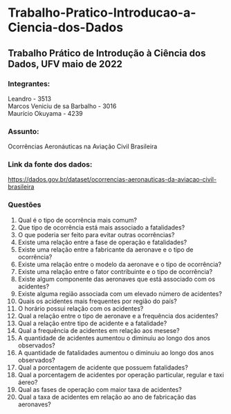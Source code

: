 # Trabalho-Pratico-Introducao-a-Ciencia-dos-Dados

## Trabalho Prático de Introdução à Ciência dos Dados, UFV maio de 2022

### Integrantes:
Leandro - 3513<br />
Marcos Veniciu de sa Barbalho - 3016 <br />
Maurício Okuyama - 4239<br />

### Assunto:
Ocorrências Aeronáuticas na Aviação Civil Brasileira 

### Link da fonte dos dados:
https://dados.gov.br/dataset/ocorrencias-aeronauticas-da-aviacao-civil-brasileira

### Questões
01. Qual é o tipo de ocorrência mais comum? <br />
02. Que tipo de ocorrência está mais associado a fatalidades?  <br /> 
03. O que poderia ser feito para evitar outras ocorrências?  <br />
04. Existe uma relação entre a fase de operação e fatalidades?  <br />
05. Existe uma relação entre a fabricante da aeronave e o tipo de ocorrência? <br />
06. Existe uma relação entre o modelo da aeronave e o tipo de ocorrência?   <br />
07. Existe uma relação entre o fator contribuinte e o tipo de ocorrência?  <br />
08. Existe algum componente das aeronaves que está associado com os acidentes?  <br />
09. Existe alguma região associada com um elevado número de acidentes?  <br />
10. Quais os acidentes mais frequentes por região do país?   <br />
11. O horário possui relação com os acidentes?  <br />
12. Qual a relação entre o tipo de aeronave e a frequência dos acidentes?  <br />
13. Qual a relação entre tipo de acidente e a fatalidade?  <br />
14. Qual a frequência de acidentes em relação aos mesese?   <br />
15. A quantidade de acidentes aumentou o diminuiu ao longo dos anos observados?   <br />
16. A quantidade de fatalidades aumentou o diminuiu ao longo dos anos observados?  <br />
17. Qual a porcentagem de acidente que possuem fatalidades?  <br />
18. Qual a porcentagem de acidentes por operação particular, regular e taxi áereo?  <br />
19. Qual as fases de operação com maior taxa de acidentes?  <br />
20. Qual a taxa de acidentes em relação ao ano de fabricação das aeronaves?   <br />
